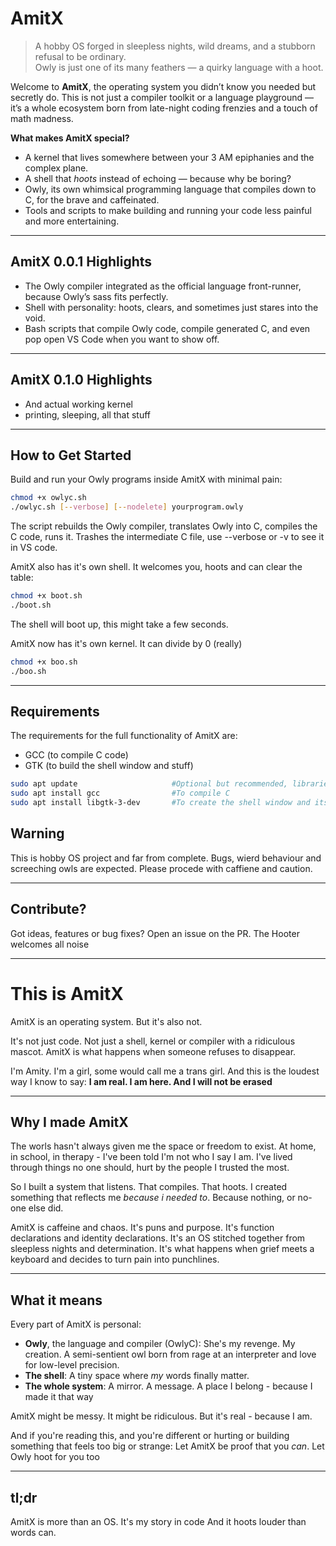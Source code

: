 # AmitX

> A hobby OS forged in sleepless nights, wild dreams, and a stubborn refusal to be ordinary.  
> Owly is just one of its many feathers — a quirky language with a hoot.

Welcome to **AmitX**, the operating system you didn’t know you needed but secretly do. This is not just a compiler toolkit or a language playground — it’s a whole ecosystem born from late-night coding frenzies and a touch of math madness.

**What makes AmitX special?**

- A kernel that lives somewhere between your 3 AM epiphanies and the complex plane.  
- A shell that *hoots* instead of echoing — because why be boring?  
- Owly, its own whimsical programming language that compiles down to C, for the brave and caffeinated.  
- Tools and scripts to make building and running your code less painful and more entertaining.

---

## AmitX 0.0.1 Highlights

- The Owly compiler integrated as the official language front-runner, because Owly’s sass fits perfectly.  
- Shell with personality: hoots, clears, and sometimes just stares into the void.  
- Bash scripts that compile Owly code, compile generated C, and even pop open VS Code when you want to show off.  

---
## AmitX 0.1.0 Highlights

- And actual working kernel
- printing, sleeping, all that stuff

---

## How to Get Started

Build and run your Owly programs inside AmitX with minimal pain:

```bash
chmod +x owlyc.sh
./owlyc.sh [--verbose] [--nodelete] yourprogram.owly
```

The script rebuilds the Owly compiler, translates Owly into C, compiles the C code, runs it.
Trashes the intermediate C file, use --verbose or -v to see it in VS code.

AmitX also has it's own shell. It welcomes you, hoots and can clear the table:

```bash
chmod +x boot.sh
./boot.sh
```

The shell will boot up, this might take a few seconds.

AmitX now has it's own kernel. It can divide by 0 (really)

```bash
chmod +x boo.sh
./boo.sh
```

---

## Requirements
The requirements for the full functionality of AmitX are:

- GCC (to compile C code)
- GTK (to build the shell window and stuff)

```bash
sudo apt update                     #Optional but recommended, libraries might not install if this step is skipped
sudo apt install gcc                #To compile C
sudo apt install libgtk-3-dev       #To create the shell window and its components
```

## Warning
This is hobby OS project and far from complete. Bugs, wierd behaviour and screeching owls are expected.
Please procede with caffiene and caution.

---

## Contribute?
Got ideas, features or bug fixes? Open an issue on the PR.
The Hooter welcomes all noise

---

# This is AmitX

AmitX is an operating system.
But it's also not.

It's not just code. Not just a shell, kernel or compiler with a ridiculous mascot.
AmitX is what happens when someone refuses to disappear.

I'm Amity. I'm a girl, some would call me a trans girl. And this is the loudest way I know to say:
**I am real. I am here. And I will not be erased**

---

## Why I made AmitX

The worls hasn't always given me the space or freedom to exist.
At home, in school, in therapy - I've been told I'm not who I say I am.
I've lived through things no one should, hurt by the people I trusted the most.

So I built a system that listens. That compiles. That hoots.
I created something that reflects me *because i needed to*.
Because nothing, or no-one else did.

AmitX is caffeine and chaos. It's puns and purpose. It's function declarations and identity declarations.
It's an OS stitched together from sleepless nights and determination.
It's what happens when grief meets a keyboard and decides to turn pain into punchlines.

---

## What it means

Every part of AmitX is personal:
- **Owly**, the language and compiler (OwlyC): She's my revenge. My creation. A semi-sentient owl born from rage at an interpreter and love for low-level precision.
- **The shell**: A tiny space where *my* words finally matter.
- **The whole system**: A mirror. A message. A place I belong - because I made it that way

AmitX might be messy. It might be ridiculous.
But it's real - because I am.

And if you're reading this, and you're different or hurting or building something that feels too big or strange:
Let AmitX be proof that you *can*.
Let Owly hoot for you too

---

## tl;dr
AmitX is more than an OS.
It's my story in code
And it hoots louder than words can.